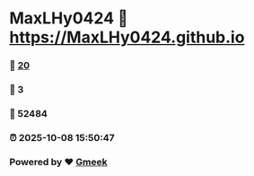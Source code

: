 # MaxLHy0424 :link: https://MaxLHy0424.github.io 
### :page_facing_up: [20](https://MaxLHy0424.github.io/tag.html) 
### :speech_balloon: 3 
### :hibiscus: 52484 
### :alarm_clock: 2025-10-08 15:50:47 
### Powered by :heart: [Gmeek](https://github.com/Meekdai/Gmeek)
